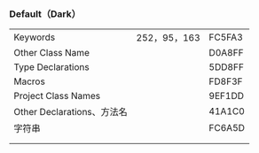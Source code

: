 ### Default（Dark）

|                            |              |        |
| -------------------------- | ------------ | ------ |
| Keywords                   | 252，95，163 | FC5FA3 |
| Other Class Name           |              | D0A8FF |
| Type Declarations          |              | 5DD8FF |
| Macros                     |              | FD8F3F |
| Project Class Names        |              | 9EF1DD |
| Other Declarations、方法名 |              | 41A1C0 |
| 字符串                     |              | FC6A5D |
|                            |              |        |
|                            |              |        |



